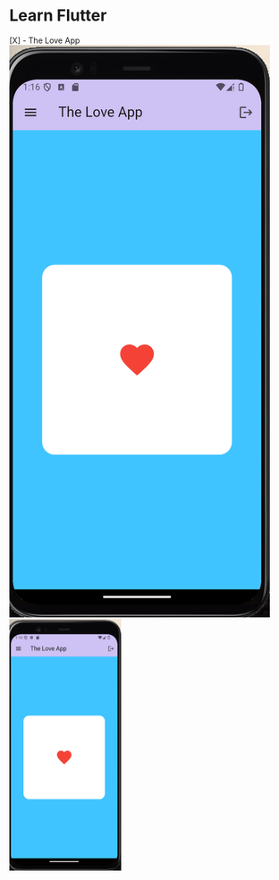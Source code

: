 # Learn Flutter

[X] - The Love App
![image](./repo_images/loveapp.png)
<img src="./repo_images/loveapp.png" width="200" height="450">
